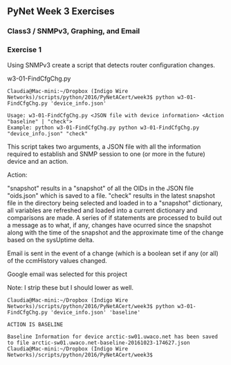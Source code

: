 ## PyNet Week 3 Exercises

### Class3 / SNMPv3, Graphing, and Email

### Exercise 1
Using SNMPv3 create a script that detects router configuration changes.

w3-01-FindCfgChg.py


```
Claudia@Mac-mini:~/Dropbox (Indigo Wire Networks)/scripts/python/2016/PyNetACert/week3$ python w3-01-FindCfgChg.py 'device_info.json'

Usage: w3-01-FindCfgChg.py <JSON file with device information> <Action "baseline" | "check">
Example: python w3-01-FindCfgChg.py python w3-01-FindCfgChg.py "device_info.json" "check"

```
This script takes two arguments, a JSON file with all the information required to establish and SNMP session to one (or more in the future) device and an action.  

Action: 

"snapshot" results in a "snapshot" of all the OIDs in the JSON file "oids.json" which is saved to a file.
"check" results in the latest snapshot file in the directory being selected and loaded in to a "snapshot" dictionary, all variables are refreshed and loaded into a current dictionary and comparisons are made.  A series of if statements are processed to build out a message as to what, if any, changes have ocurred since the snapshot along with the time of the snapshot and the approximate time of the change based on the sysUptime delta.  

Email is sent in the event of a change (which is a boolean set if any (or all) of the ccmHistory values changed.

Google email was selected for this project 

Note:  I strip these but I should lower as well.

```
Claudia@Mac-mini:~/Dropbox (Indigo Wire Networks)/scripts/python/2016/PyNetACert/week3$ python w3-01-FindCfgChg.py 'device_info.json' 'baseline'

ACTION IS BASELINE

Baseline Information for device arctic-sw01.uwaco.net has been saved to file arctic-sw01.uwaco.net-baseline-20161023-174627.json
Claudia@Mac-mini:~/Dropbox (Indigo Wire Networks)/scripts/python/2016/PyNetACert/week3$ 

```
